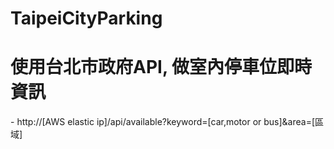 # TaipeiCityParking
<h1>使用台北市政府API, 做室內停車位即時資訊</h1>
- http://[AWS elastic ip]/api/available?keyword=[car,motor or bus]&area=[區域]


